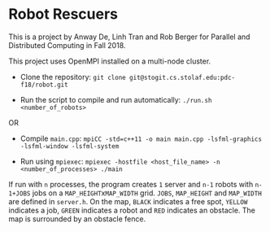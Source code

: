 # Robot Rescuers

This is a project by Anway De, Linh Tran and Rob Berger for Parallel and Distributed Computing in Fall 2018.

This project uses OpenMPI installed on a multi-node cluster.

* Clone the repository: `git clone git@stogit.cs.stolaf.edu:pdc-f18/robot.git`

* Run the script to compile and run automatically: `./run.sh <number_of_robots>`

OR

* Compile `main.cpp`: `mpiCC -std=c++11 -o main main.cpp -lsfml-graphics -lsfml-window -lsfml-system`

* Run using `mpiexec`: `mpiexec -hostfile <host_file_name> -n <number_of_processes> ./main`

If run with `n` processes, the program creates `1` server and `n-1` robots with `n-1+JOBS` jobs on a `MAP_HEIGHT`x`MAP_WIDTH` grid.
`JOBS`, `MAP_HEIGHT` and `MAP_WIDTH` are defined in `server.h`.
On the map, `BLACK` indicates a free spot, `YELLOW` indicates a job, `GREEN` indicates a robot and `RED` indicates an obstacle.
The map is surrounded by an obstacle fence.

